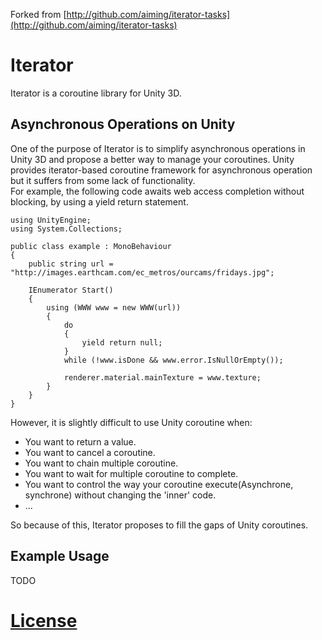 Forked from [http://github.com/aiming/iterator-tasks](http://github.com/aiming/iterator-tasks)

# Iterator

Iterator is a coroutine library for Unity 3D.

## Asynchronous Operations on Unity

One of the purpose of Iterator is to simplify asynchronous operations in Unity 3D and propose a better way to manage your coroutines. Unity provides iterator-based coroutine framework for asynchronous operation but it suffers from some lack of functionality.  
For example, the following code awaits web access completion without blocking, by using a yield return statement.


    using UnityEngine;
    using System.Collections;
    
    public class example : MonoBehaviour
    {
    	public string url = "http://images.earthcam.com/ec_metros/ourcams/fridays.jpg";
    
    	IEnumerator Start()
    	{
    		using (WWW www = new WWW(url))
    		{
    			do
    			{
    				yield return null;
    			}
    			while (!www.isDone && www.error.IsNullOrEmpty());
    
    			renderer.material.mainTexture = www.texture;
    		}
    	}
    }


However, it is slightly difficult to use Unity coroutine when:  
- You want to return a value.
- You want to cancel a coroutine.
- You want to chain multiple coroutine.
- You want to wait for multiple coroutine to complete.
- You want to control the way your coroutine execute(Asynchrone, synchrone) without changing the 'inner' code.
- ...

So because of this, Iterator proposes to fill the gaps of Unity coroutines.

## Example Usage

TODO

# [License](http://github.com/BLK10/Iterator/blob/master/LICENSE.md)
